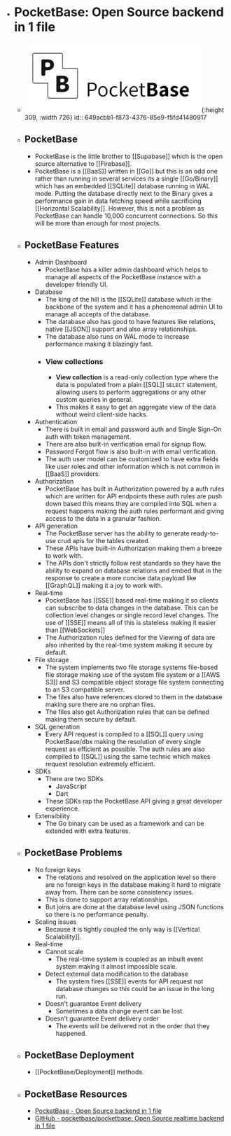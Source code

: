 - # PocketBase: Open Source backend in 1 file
	- ![pocketbase.png](../assets/pocketbase_1687623360847_0.png){:height 309, :width 726}
	  id:: 649acbb1-f873-4376-85e9-f5fd41480917
	- ## PocketBase
		- PocketBase is the little brother to [[Supabase]] which is the open source alternative to [[Firebase]].
		- PocketBase is a [[BaaS]] written in [[Go]] but this is an odd one rather than running in several services its a single [[Go/Binary]] which has an embedded [[SQLite]] database running in WAL mode. Putting the database directly next to the Binary gives a performance gain in data fetching speed while sacrificing [[Horizontal Scalability]]. However, this is not a problem as PocketBase can handle 10,000 concurrent connections. So this will be more than enough for most projects.
	- ## PocketBase Features
		- Admin Dashboard
			- PocketBase has a killer admin dashboard which  helps to manage all aspects of the PocketBase instance with a developer friendly UI.
		- Database
			- The king of the hill is the [[SQLite]] database which is the backbone of the system and it has a phenomenal admin UI to manage all accepts of the database.
			- The database also has good to have features like relations, native [[JSON]] support and also array relationships.
			- The database also runs on WAL mode to increase performance making it blazingly fast.
			- ### View collections
				- **View collection** is a read-only collection type where the data is populated from a plain [[SQL]] `SELECT` statement, allowing users to perform aggregations or any other custom queries in general.
				- This makes it easy to get an aggregate view of the data without weird client-side hacks.
		- Authentication
			- There is built in email and password auth and Single Sign-On auth with token management.
			- There are also built-in verification email for signup flow.
			- Password Forgot flow is also built-in with email verification.
			- The auth user model can be customized to have extra fields like user roles and other information which is not common in [[BaaS]] providers.
		- Authorization
			- PocketBase has built in Authorization powered by a auth rules which are written for API endpoints these auth rules are push down based this means they are compiled into SQL when a request happens making the auth rules performant and giving access to the data in a granular fashion.
		- API generation
			- The PocketBase server has the ability to generate ready-to-use crud apis for the tables created.
			- These APIs have built-in Authorization making them a breeze to work with.
			- The APIs don't strictly follow rest standards so they have the ability to expand on database relations and embed that in the response to create a more concise data payload like [[GraphQL]] making it a joy to work with.
		- Real-time
			- PocketBase has [[SSE]] based real-time making it so clients can subscribe to data changes in the database. This can be collection level changes or single record level changes. The use of [[SSE]] means all of this is stateless making it easier than [[WebSockets]]
			- The Authorization rules defined for the Viewing of data are also inherited by the real-time system making it secure by default.
		- File storage
			- The system implements two file storage systems file-based file storage making use of the system file system or a [[AWS S3]] and S3 compatible object storage file system connecting to an S3 compatible server.
			- The files also have references stored to them in the database making sure there are no orphan files.
			- The files also get Authorization rules that can be defined making them secure by default.
		- SQL generation
			- Every API request is compiled to a [[SQL]] query using PocketBase/dbx making the resolution of every single request as efficient as possible. The auth rules are also compiled to [[SQL]] using the same technic which makes request resolution extremely efficient.
		- SDKs
			- There are two SDKs
				- JavaScript
				- Dart
			- These SDKs rap the PocketBase API giving a great developer experience.
		- Extensibility
			- The Go binary can be used as a framework and can be extended with extra features.
	- ## PocketBase Problems
		- No foreign keys
			- The relations and resolved on the application level so there are no foreign keys in the database making it hard to migrate away from. There can be some consistency issues.
			- This is done to support array relationships.
			- But joins are done at the database level using JSON functions so there is no performance penalty.
		- Scaling issues
			- Because it is tightly coupled the only way is [[Vertical Scalability]].
		- Real-time
			- Cannot scale
				- The real-time system is coupled as an inbuilt event system making it almost impossible scale.
			- Detect external data modification to the database
				- The system fires [[SSE]] events for API request not database changes so this could be an issue in the long run.
			- Doesn't guarantee Event delivery
				- Sometimes a data change event can be lost.
			- Doesn't guarantee Event delivery order
				- The events will be delivered not in the order that they happened.
	- ## PocketBase Deployment
		- [[PocketBase/Deployment]] methods.
	- ## PocketBase Resources
		- [PocketBase - Open Source backend in 1 file](https://pocketbase.io/)
		- [GitHub - pocketbase/pocketbase: Open Source realtime backend in 1 file](https://github.com/pocketbase/pocketbase)